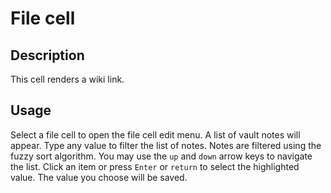 # File cell

## Description

This cell renders a wiki link.

## Usage

Select a file cell to open the file cell edit menu. A list of vault notes will appear. Type any value to filter the list of notes. Notes are filtered using the fuzzy sort algorithm. You may use the `up` and `down` arrow keys to navigate the list. Click an item or press `Enter` or `return` to select the highlighted value. The value you choose will be saved.
